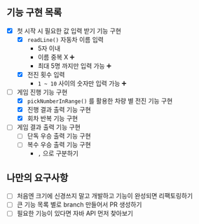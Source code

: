 ## 기능 구현 목록
- [x] 첫 시작 시 필요한 값 입력 받기 기능 구현
  - [x] `readLine()` 자동차 이름 입력
    - 5자 이내
    - 이름 중복 X ➕
    - 최대 5명 까지만 입력 가능 ➕
  - [x] 전진 횟수 입력
    - `1 ~ 10` 사이의 숫자만 입력 가능 ➕
- [ ] 게임 진행 기능 구현
  - [x] `pickNumberInRange()` 를 활용한 차량 별 전진 기능 구현
  - [x] 진행 결과 출력 기능 구현
  - [x] 회차 반복 기능 구현
- [ ] 게임 결과 출력 기능 구현
  - [ ] 단독 우승 출력 기능 구현
  - [ ] 복수 우승 출력 기능 구현
    - `,` 으로 구분하기 

## 나만의 요구사항
- [ ] 처음엔 크기에 신경쓰지 말고 개발하고 기능이 완성되면 리팩토링하기
- [ ] 큰 기능 목록 별로 branch 만들어서 PR 생성하기
- [ ] 필요한 기능이 있다면 자바 API 먼저 찾아보기